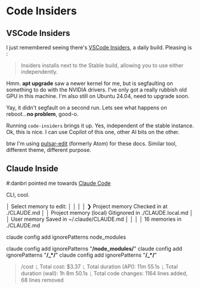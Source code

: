 # Code Insiders

## VSCode Insiders

I just remembered seeing there's [VSCode Insiders](https://code.visualstudio.com/insiders/), a daily build. Pleasing is :
<blockquote>
  Insiders installs next to the Stable build, allowing you to use either independently.
</blockquote>

Hmm. **apt upgrade** saw a newer kernel for me, but is segfaulting on something to do with the NVIDIA drivers. I've only got a really rubbish old GPU in this machine. I'm also still on Ubuntu 24.04, need to upgrade soon.

Yay, it didn't segfault on a second run. Lets see what happens on reboot...**no problem**, good-o.

Running `code-insiders` brings it up. Yes, independent of the stable instance. Ok, this is nice. I can use Copilot of this one, other AI bits on the other.

btw I'm using [pulsar-edit](https://pulsar-edit.dev/) (formerly Atom) for these docs. Similar tool, different theme, different purpose.

## Claude Inside

#:danbri pointed me towards [Claude Code](https://docs.anthropic.com/en/docs/agents-and-tools/claude-code/overview)

CLI, cool.

│ Select memory to edit:                                                                                                                                                                     │
│                                                                                                                                                                                            │
│  ❯ Project memory                 Checked in at ./CLAUDE.md                                                                                                                                │
│    Project memory (local)         Gitignored in ./CLAUDE.local.md                                                                                                                          │
│    User memory                    Saved in ~/.claude/CLAUDE.md                                                                                                                             │
│                                                                                                                                                                                            │
│ 16 memories in ./CLAUDE.md  


claude config add ignorePatterns node_modules

claude config add ignorePatterns "**/node_modules/**"
claude config add ignorePatterns "**/_*/**"
claude config add ignorePatterns "**/_*/**"

> /cost
  ⎿  Total cost:            $3.37
  ⎿  Total duration (API):  11m 55.1s
  ⎿  Total duration (wall): 1h 8m 50.1s
  ⎿  Total code changes:    1164 lines added, 68 lines removed
